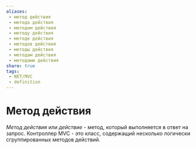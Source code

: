 ```yaml
---
aliases:
 - метод действия
 - метода действия
 - методом действия
 - методу действия
 - методе действия
 - методов действия
 - методы действия
 - методам действия
 - методами действия
share: true
tags:
 - NET/MVC
 - definition
---
```

# Метод действия
*Метод действия* или *действие* - метод, который выполняется в ответ на запрос. Контроллер MVC - это класс, содержащий несколько логически сгруппированных методов действий.